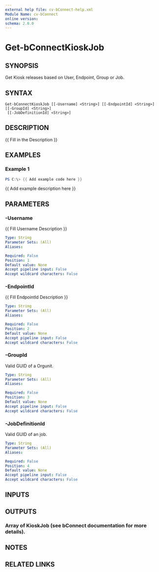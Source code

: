 ```yaml
---
external help file: cv-bConnect-help.xml
Module Name: cv-bConnect
online version:
schema: 2.0.0
---
```


# Get-bConnectKioskJob

## SYNOPSIS
Get Kiosk releases based on User, Endpoint, Group or Job.

## SYNTAX

```
Get-bConnectKioskJob [[-Username] <String>] [[-EndpointId] <String>] [[-GroupId] <String>]
 [[-JobDefinitionId] <String>]
```

## DESCRIPTION
{{ Fill in the Description }}

## EXAMPLES

### Example 1
```powershell
PS C:\> {{ Add example code here }}
```

{{ Add example description here }}

## PARAMETERS

### -Username
{{ Fill Username Description }}

```yaml
Type: String
Parameter Sets: (All)
Aliases:

Required: False
Position: 1
Default value: None
Accept pipeline input: False
Accept wildcard characters: False
```

### -EndpointId
{{ Fill EndpointId Description }}

```yaml
Type: String
Parameter Sets: (All)
Aliases:

Required: False
Position: 2
Default value: None
Accept pipeline input: False
Accept wildcard characters: False
```

### -GroupId
Valid GUID of a Orgunit.

```yaml
Type: String
Parameter Sets: (All)
Aliases:

Required: False
Position: 3
Default value: None
Accept pipeline input: False
Accept wildcard characters: False
```

### -JobDefinitionId
Valid GUID of an job.

```yaml
Type: String
Parameter Sets: (All)
Aliases:

Required: False
Position: 4
Default value: None
Accept pipeline input: False
Accept wildcard characters: False
```

## INPUTS

## OUTPUTS

### Array of KioskJob (see bConnect documentation for more details).
## NOTES

## RELATED LINKS
